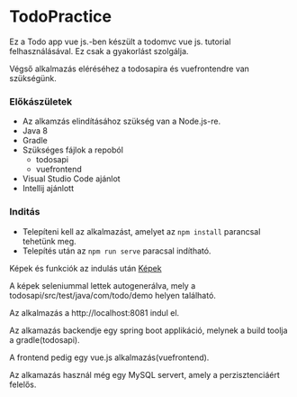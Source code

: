 # TodoPractice
Ez a Todo app vue js.-ben készült a todomvc vue js. tutorial felhasználásával. Ez csak a gyakorlást szolgálja.

Végső alkalmazás eléréséhez a todosapira és vuefrontendre van szükségünk.

### Előkászületek

- Az alkamzás elindításához szükség van a Node.js-re.
- Java 8
- Gradle
- Szükséges fájlok a repoból 
    - todosapi
    - vuefrontend
- Visual Studio Code ajánlot
- Intellij ajánlott

### Inditás

- Telepíteni kell az alkalmazást, amelyet az `npm install` parancsal tehetünk meg.
- Telepítés után az `npm run serve` paracsal indítható.

Képek és funkciók az indulás után [Képek](https://github.com/krisztofertoth/TodoPractice/tree/master/todosapi)

A képek seleniummal lettek autogenerálva, mely a todosapi/src/test/java/com/todo/demo helyen található.

Az alkalmazás a http://localhost:8081 indul el.

Az alkamazás backendje egy spring boot applikáció, melynek a build toolja a gradle(todosapi).

A frontend pedig egy vue.js alkalmazás(vuefrontend).

Az alkamazás használ még egy MySQL servert, amely a perzisztenciáért felelős.